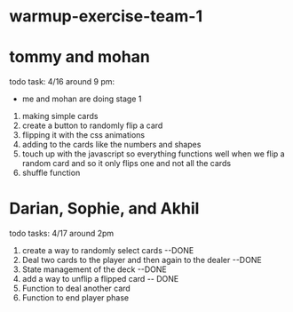 # warmup-exercise-team-1
# tommy and mohan

todo task:
4/16 around 9 pm:
- me and mohan are doing stage 1
1. making simple cards 
2. create a button to randomly flip a card
3. flipping it with the css animations 
4. adding to the cards like the numbers and shapes
5. touch up with the javascript so everything functions well when we flip a random card and so it only flips one and not all the cards
6. shuffle function 


# Darian, Sophie, and Akhil
todo tasks:
4/17 around 2pm
1. create a way to randomly select cards --DONE
2. Deal two cards to the player and then again to the dealer --DONE
3. State management of the deck --DONE
4. add a way to unflip a flipped card -- DONE
5. Function to deal another card
6. Function to end player phase
